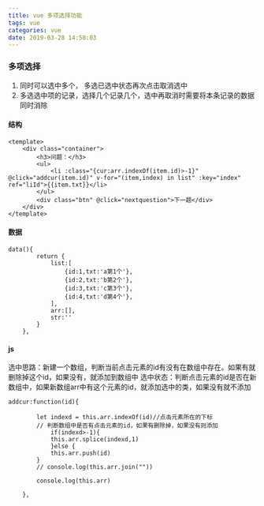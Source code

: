 ```yaml
---
title: vue 多项选择功能
tags: vue
categories: vue
date: 2019-03-28 14:58:03
---
```


### 多项选择

1. 同时可以选中多个， 多选已选中状态再次点击取消选中
2. 多选选中项的记录，选择几个记录几个，选中再取消时需要将本条记录的数据同时消除
<!--more-->

#### 结构
```
<template>
    <div class="container">
        <h3>问题：</h3>
        <ul>
            <li :class="{cur:arr.indexOf(item.id)>-1}" @click="addcur(item.id)" v-for="(item,index) in list" :key="index" ref="liId">{{item.txt}}</li>
        </ul>
        <div class="btn" @click="nextquestion">下一题</div>
    </div>
</template>
```

#### 数据
```
data(){
        return {
            list:[
                {id:1,txt:'a第1个'},
                {id:2,txt:'b第2个'},
                {id:3,txt:'c第3个'},
                {id:4,txt:'d第4个'},
            ],
            arr:[],
            str:''
        }
    },
```
#### js

选中思路：新建一个数组，判断当前点击元素的id有没有在数组中存在。如果有就删除掉这个id，如果没有，就添加到数组中
选中状态：判断点击元素的id是否在新数组中，如果新数组arr中有这个元素的id，就添加选中的类，如果没有就不添加

```
addcur:function(id){
                
        let indexd = this.arr.indexOf(id)//点击元素所在的下标
        // 判断数组中是否有点击元素的id，如果有删除掉，如果没有则添加
            if(indexd>-1){
            this.arr.splice(indexd,1)
            }else {
            this.arr.push(id)
        }
        // console.log(this.arr.join(""))
        
        console.log(this.arr)

    },
```